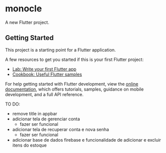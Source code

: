 # monocle

A new Flutter project.

## Getting Started

This project is a starting point for a Flutter application.

A few resources to get you started if this is your first Flutter project:

- [Lab: Write your first Flutter app](https://docs.flutter.dev/get-started/codelab)
- [Cookbook: Useful Flutter samples](https://docs.flutter.dev/cookbook)

For help getting started with Flutter development, view the
[online documentation](https://docs.flutter.dev/), which offers tutorials,
samples, guidance on mobile development, and a full API reference.


TO DO: 
  - remove title in appbar
  - adicionar tela de gerenciar conta
    - fazer ser funcional
  - adicionar tela de recuperar conta e nova senha
    - fazer ser funcional
  - adicionar base de dados firebase e funcionalidade de adicionar e excluir itens do estoque
